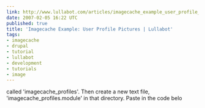 ```yaml
---
link: http://www.lullabot.com/articles/imagecache_example_user_profile_pictures
date: 2007-02-05 16:22 UTC
published: true
title: 'Imagecache Example: User Profile Pictures | Lullabot'
tags:
- imagecache
- drupal
- tutorial
- lullabot
- development
- tutorials
- image
---
```


called 'imagecache_profiles'. Then create a new text file, 'imagecache_profiles.module' in that directory. Paste in the code belo
